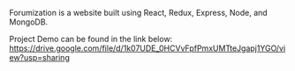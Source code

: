 Forumization is a website built using React, Redux, Express, Node, and MongoDB. 

Project Demo can be found in the link below:
https://drive.google.com/file/d/1k07UDE_0HCVvFpfPmxUMTteJgapj1YGO/view?usp=sharing
